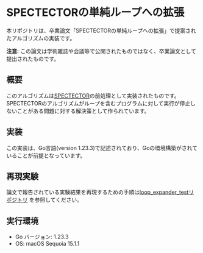 # SPECTECTORの単純ループへの拡張

本リポジトリは、卒業論文「SPECTECTORの単純ループへの拡張」で提案されたアルゴリズムの実装です。

**注意:** この論文は学術雑誌や会議等で公開されたものではなく、卒業論文として提出されたものです。

## 概要

このアルゴリズムは[SPECTECTOR](https://github.com/spectector/spectector)の前処理として実装されたものです。SPECTECTORのアルゴリズムがループを含むプログラムに対して実行が停止しないことがある問題に対する解決策として作られています。

## 実装

この実装は、Go言語(version 1.23.3)で記述されており、Goの環境構築がされていることが前提となっています。

## 再現実験

論文で報告されている実験結果を再現するための手順は[loop_expander_testリポジトリ](https://github.com/taisii/loop_expander_test) を参照してください。

## 実行環境

*   Go バージョン: 1.23.3
*   OS: macOS Sequoia 15.1.1